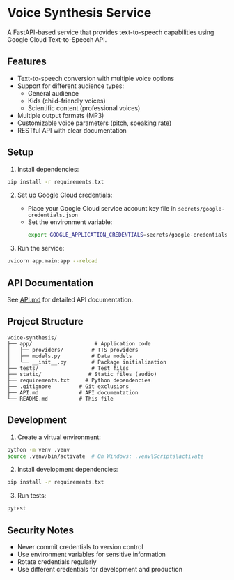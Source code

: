 # Voice Synthesis Service

A FastAPI-based service that provides text-to-speech capabilities using Google Cloud Text-to-Speech API.

## Features

- Text-to-speech conversion with multiple voice options
- Support for different audience types:
  - General audience
  - Kids (child-friendly voices)
  - Scientific content (professional voices)
- Multiple output formats (MP3)
- Customizable voice parameters (pitch, speaking rate)
- RESTful API with clear documentation

## Setup

1. Install dependencies:
```bash
pip install -r requirements.txt
```

2. Set up Google Cloud credentials:
   - Place your Google Cloud service account key file in `secrets/google-credentials.json`
   - Set the environment variable:
     ```bash
     export GOOGLE_APPLICATION_CREDENTIALS=secrets/google-credentials.json
     ```

3. Run the service:
```bash
uvicorn app.main:app --reload
```

## API Documentation

See [API.md](API.md) for detailed API documentation.

## Project Structure

```
voice-synthesis/
├── app/                    # Application code
│   ├── providers/         # TTS providers
│   ├── models.py          # Data models
│   └── __init__.py        # Package initialization
├── tests/                 # Test files
├── static/               # Static files (audio)
├── requirements.txt     # Python dependencies
├── .gitignore         # Git exclusions
├── API.md             # API documentation
└── README.md          # This file
```

## Development

1. Create a virtual environment:
```bash
python -m venv .venv
source .venv/bin/activate  # On Windows: .venv\Scripts\activate
```

2. Install development dependencies:
```bash
pip install -r requirements.txt
```

3. Run tests:
```bash
pytest
```

## Security Notes

- Never commit credentials to version control
- Use environment variables for sensitive information
- Rotate credentials regularly
- Use different credentials for development and production
